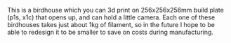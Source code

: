 This is a birdhouse which you can 3d print on 256x256x256mm build plate (p1s, x1c) that opens up, and can hold a little camera. Each one of these birdhouses takes just about 1kg of filament, so in the future I hope to be able to redesign it to be smaller to save on costs during manufacturing. 
